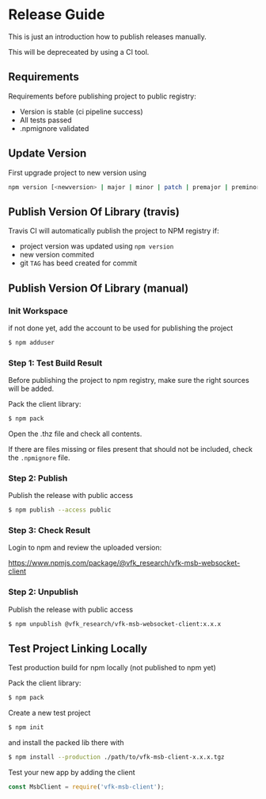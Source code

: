 # Release Guide

This is just an introduction how to publish releases manually.

This will be depreceated by using a CI tool.

## Requirements

Requirements before publishing project to public registry:
* Version is stable (ci pipeline success)
* All tests passed
* .npmignore validated

## Update Version

First upgrade project to new version using

```sh
npm version [<newversion> | major | minor | patch | premajor | preminor | prepatch ]
```

## Publish Version Of Library (travis)

Travis CI will automatically publish the project to NPM registry if:
* project version was updated using `npm version`
* new version commited
* git `TAG` has beed created for commit

## Publish Version Of Library (manual)

### Init Workspace

if not done yet, add the account to be used for publishing the project

```sh
$ npm adduser
```

### Step 1: Test Build Result

Before publishing the project to npm registry, 
make sure the right sources will be added.

Pack the client library:

```sh
$ npm pack
```

Open the .thz file and check all contents.

If there are files missing or files present that should not be included, 
check the `.npmignore` file.

### Step 2: Publish

Publish the release with public access

```sh
$ npm publish --access public
```

### Step 3: Check Result

Login to npm and review the uploaded version:

https://www.npmjs.com/package/@vfk_research/vfk-msb-websocket-client

### Step 2: Unpublish

Publish the release with public access

```sh
$ npm unpublish @vfk_research/vfk-msb-websocket-client:x.x.x
```

## Test Project Linking Locally

Test production build for npm locally (not published to npm yet)

Pack the client library:

```sh
$ npm pack
```

Create a new test project

```sh
$ npm init
```

and install the packed lib there with

```sh
$ npm install --production ./path/to/vfk-msb-client-x.x.x.tgz
```

Test your new app by adding the client

```js
const MsbClient = require('vfk-msb-client');
```
